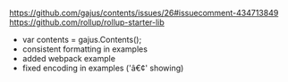 https://github.com/gajus/contents/issues/26#issuecomment-434713849
https://github.com/rollup/rollup-starter-lib

- var contents = gajus.Contents();
- consistent formatting in examples
- added webpack example
- fixed encoding in examples ('â€¢' showing)
